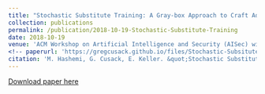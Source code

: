 ```yaml
---
title: "Stochastic Substitute Training: A Gray-box Approach to Craft Adversarial Examples Against Gradient Obfuscation Defenses"
collection: publications
permalink: /publication/2018-10-19-Stochastic-Substitute-Training
date: 2018-10-19
venue: 'ACM Workshop on Artificial Intelligence and Security (AISec) with the 25th ACM Conference on Computer and Communications Security (CCS)'
<!-- paperurl: 'https://gregcusack.github.io/files/Stochastic-Subsitute-Training-AISec18.pdf' -->
citation: 'M. Hashemi, G. Cusack, E. Keller. &quot;Stochastic Substitute Training: A Gray-box Approach to Craft Adversarial Examples Against Gradient Obfuscation Defenses&quot;  ACM Workshop on Artificial Intelligence and Security (AISec), 2018'
---
```

[Download paper here](https://gregcusack.github.io/files/Stochastic-Subsitute-Training-AISec18.pdf)

<!-- Recommended citation: M. Hashemi, G. Cusack, E. Keller. "Stochastic Substitute Training: A Gray-box Approach to Craft Adversarial Examples Against Gradient Obfuscation Defenses"  ACM Workshop on Artificial Intelligence and Security (AISec), 2018 -->